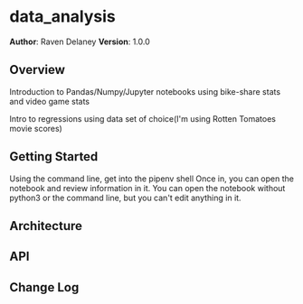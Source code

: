 # data_analysis

**Author**: Raven Delaney
**Version**: 1.0.0

## Overview
<!-- Provide a high level overview of what this application is and why you are building it, beyond the fact that it's an assignment for a Code Fellows 401 class. (i.e. What's your problem domain?) -->
Introduction to Pandas/Numpy/Jupyter notebooks using bike-share stats and video game stats

Intro to regressions using data set of choice(I'm using Rotten Tomatoes movie scores)

## Getting Started
<!-- What are the steps that a user must take in order to build this app on their own machine and get it running? -->
Using the command line, get into the pipenv shell
Once in, you can open the notebook and review information in it.
You can open the notebook without python3 or the command line, but you can't edit anything in it.

## Architecture
<!-- Provide a detailed description of the application design. What technologies (languages, libraries, etc) you're using, and any other relevant design information. This is also an area which you can include any visuals; flow charts, example usage gifs, screen captures, etc.-->

## API
<!-- Provide detailed instructions for your applications usage. This should include any methods or endpoints available to the user/client/developer. Each section should be formatted to provide clear syntax for usage, example calls including input data requirements and options, and example responses or return values. -->

## Change Log
<!-- Use this are to document the iterative changes made to your application as each feature is successfully implemented. Use time stamps. Here's an example:
01-01-2001 4:59pm - Added functionality to add and delete some things.
-->
